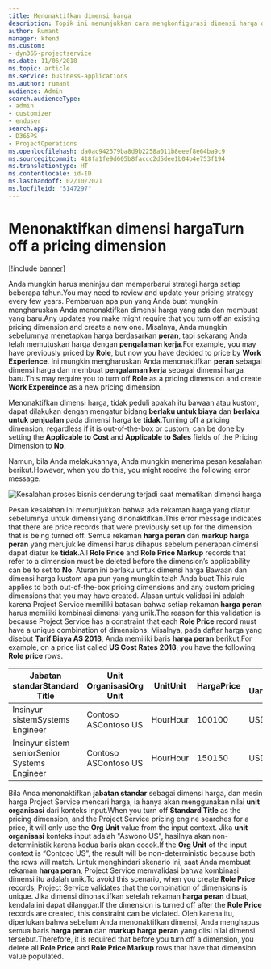 ```yaml
---
title: Menonaktifkan dimensi harga
description: Topik ini menunjukkan cara mengkonfigurasi dimensi harga dalam solusi Project Service.
author: Rumant
manager: kfend
ms.custom:
- dyn365-projectservice
ms.date: 11/06/2018
ms.topic: article
ms.service: business-applications
ms.author: rumant
audience: Admin
search.audienceType:
- admin
- customizer
- enduser
search.app:
- D365PS
- ProjectOperations
ms.openlocfilehash: da0ac942579ba8d9b2258a011b8eeef8e64ba9c9
ms.sourcegitcommit: 418fa1fe9d605b8faccc2d5dee1b04b4e753f194
ms.translationtype: HT
ms.contentlocale: id-ID
ms.lasthandoff: 02/10/2021
ms.locfileid: "5147297"
---
```

# <a name="turn-off-a-pricing-dimension"></a><span data-ttu-id="8bfdc-103">Menonaktifkan dimensi harga</span><span class="sxs-lookup"><span data-stu-id="8bfdc-103">Turn off a pricing dimension</span></span>

[!include [banner](../includes/psa-now-project-operations.md)]

<span data-ttu-id="8bfdc-104">Anda mungkin harus meninjau dan memperbarui strategi harga setiap beberapa tahun.</span><span class="sxs-lookup"><span data-stu-id="8bfdc-104">You may need to review and update your pricing strategy every few years.</span></span> <span data-ttu-id="8bfdc-105">Pembaruan apa pun yang Anda buat mungkin mengharuskan Anda menonaktifkan dimensi harga yang ada dan membuat yang baru.</span><span class="sxs-lookup"><span data-stu-id="8bfdc-105">Any updates you make might require that you turn off an existing pricing dimension and create a new one.</span></span> <span data-ttu-id="8bfdc-106">Misalnya, Anda mungkin sebelumnya menetapkan harga berdasarkan **peran**, tapi sekarang Anda telah memutuskan harga dengan **pengalaman kerja**.</span><span class="sxs-lookup"><span data-stu-id="8bfdc-106">For example, you may have previously priced by **Role**, but now you have decided to price by **Work Experience**.</span></span> <span data-ttu-id="8bfdc-107">Ini mungkin mengharuskan Anda menonaktifkan **peran** sebagai dimensi harga dan membuat **pengalaman kerja** sebagai dimensi harga baru.</span><span class="sxs-lookup"><span data-stu-id="8bfdc-107">This may require you to turn off **Role** as a pricing dimension and create **Work Expereince** as a new pricing dimension.</span></span> 

<span data-ttu-id="8bfdc-108">Menonaktifkan dimensi harga, tidak peduli apakah itu bawaan atau kustom, dapat dilakukan dengan mengatur bidang **berlaku untuk biaya** dan **berlaku untuk penjualan** pada dimensi harga ke **tidak**.</span><span class="sxs-lookup"><span data-stu-id="8bfdc-108">Turning off a pricing dimension, regardless if it is out-of-the-box or custom, can be done by setting the **Applicable to Cost** and **Applicable to Sales** fields of the Pricing Dimension to **No**.</span></span>

<span data-ttu-id="8bfdc-109">Namun, bila Anda melakukannya, Anda mungkin menerima pesan kesalahan berikut.</span><span class="sxs-lookup"><span data-stu-id="8bfdc-109">However, when you do this, you might receive the following error message.</span></span>

![Kesalahan proses bisnis cenderung terjadi saat mematikan dimensi harga](media/Business-Process-Error.png)


<span data-ttu-id="8bfdc-111">Pesan kesalahan ini menunjukkan bahwa ada rekaman harga yang diatur sebelumnya untuk dimensi yang dinonaktifkan.</span><span class="sxs-lookup"><span data-stu-id="8bfdc-111">This error message indicates that there are price records that were previously set up for the dimension that is being turned off.</span></span> <span data-ttu-id="8bfdc-112">Semua rekaman **harga peran** dan **markup harga peran** yang merujuk ke dimensi harus dihapus sebelum penerapan dimensi dapat diatur ke **tidak**.</span><span class="sxs-lookup"><span data-stu-id="8bfdc-112">All **Role Price** and **Role Price Markup** records that refer to a dimension must be deleted before the dimension’s applicability can be to set to **No**.</span></span> <span data-ttu-id="8bfdc-113">Aturan ini berlaku untuk dimensi harga Bawaan dan dimensi harga kustom apa pun yang mungkin telah Anda buat.</span><span class="sxs-lookup"><span data-stu-id="8bfdc-113">This rule applies to both out-of-the-box pricing dimensions and any custom pricing dimensions that you may have created.</span></span> <span data-ttu-id="8bfdc-114">Alasan untuk validasi ini adalah karena Project Service memiliki batasan bahwa setiap rekaman **harga peran** harus memiliki kombinasi dimensi yang unik.</span><span class="sxs-lookup"><span data-stu-id="8bfdc-114">The reason for this validation is because Project Service has a constraint that each **Role Price** record must have a unique combination of dimensions.</span></span> <span data-ttu-id="8bfdc-115">Misalnya, pada daftar harga yang disebut **Tarif Biaya AS 2018**, Anda memiliki baris **harga peran** berikut.</span><span class="sxs-lookup"><span data-stu-id="8bfdc-115">For example, on a price list called **US Cost Rates 2018**, you have the following **Role price** rows.</span></span> 

| <span data-ttu-id="8bfdc-116">Jabatan standar</span><span class="sxs-lookup"><span data-stu-id="8bfdc-116">Standard Title</span></span>         | <span data-ttu-id="8bfdc-117">Unit Organisasi</span><span class="sxs-lookup"><span data-stu-id="8bfdc-117">Org Unit</span></span>    |<span data-ttu-id="8bfdc-118">Unit</span><span class="sxs-lookup"><span data-stu-id="8bfdc-118">Unit</span></span>   |<span data-ttu-id="8bfdc-119">Harga</span><span class="sxs-lookup"><span data-stu-id="8bfdc-119">Price</span></span>  |<span data-ttu-id="8bfdc-120">Mata Uang</span><span class="sxs-lookup"><span data-stu-id="8bfdc-120">Currency</span></span>  |
| -----------------------|-------------|-------|-------|----------|
| <span data-ttu-id="8bfdc-121">Insinyur sistem</span><span class="sxs-lookup"><span data-stu-id="8bfdc-121">Systems Engineer</span></span>|<span data-ttu-id="8bfdc-122">Contoso AS</span><span class="sxs-lookup"><span data-stu-id="8bfdc-122">Contoso US</span></span>|<span data-ttu-id="8bfdc-123">Hour</span><span class="sxs-lookup"><span data-stu-id="8bfdc-123">Hour</span></span>| <span data-ttu-id="8bfdc-124">100</span><span class="sxs-lookup"><span data-stu-id="8bfdc-124">100</span></span>|<span data-ttu-id="8bfdc-125">USD</span><span class="sxs-lookup"><span data-stu-id="8bfdc-125">USD</span></span>|
| <span data-ttu-id="8bfdc-126">Insinyur sistem senior</span><span class="sxs-lookup"><span data-stu-id="8bfdc-126">Senior Systems Engineer</span></span>|<span data-ttu-id="8bfdc-127">Contoso AS</span><span class="sxs-lookup"><span data-stu-id="8bfdc-127">Contoso US</span></span>|<span data-ttu-id="8bfdc-128">Hour</span><span class="sxs-lookup"><span data-stu-id="8bfdc-128">Hour</span></span>| <span data-ttu-id="8bfdc-129">150</span><span class="sxs-lookup"><span data-stu-id="8bfdc-129">150</span></span>| <span data-ttu-id="8bfdc-130">USD</span><span class="sxs-lookup"><span data-stu-id="8bfdc-130">USD</span></span>|


<span data-ttu-id="8bfdc-131">Bila Anda menonaktifkan **jabatan standar** sebagai dimensi harga, dan mesin harga Project Service mencari harga, ia hanya akan menggunakan nilai **unit organisasi** dari konteks input.</span><span class="sxs-lookup"><span data-stu-id="8bfdc-131">When you turn off **Standard Title** as the pricing dimension, and the Project Service pricing engine searches for a price, it will only use the **Org Unit** value from the input context.</span></span> <span data-ttu-id="8bfdc-132">Jika **unit organisasi** konteks input adalah "Aswono US", hasilnya akan non-deterministik karena kedua baris akan cocok.</span><span class="sxs-lookup"><span data-stu-id="8bfdc-132">If the **Org Unit** of the input context is “Contoso US”, the result will be non-deterministic because both the rows will match.</span></span> <span data-ttu-id="8bfdc-133">Untuk menghindari skenario ini, saat Anda membuat rekaman **harga peran**, Project Service memvalidasi bahwa kombinasi dimensi itu adalah unik.</span><span class="sxs-lookup"><span data-stu-id="8bfdc-133">To avoid this scenario, when you create **Role Price** records, Project Service validates that the combination of dimensions is unique.</span></span> <span data-ttu-id="8bfdc-134">Jika dimensi dinonaktifkan setelah rekaman **harga peran** dibuat, kendala ini dapat dilanggar.</span><span class="sxs-lookup"><span data-stu-id="8bfdc-134">If the dimension is turned off after the **Role Price** records are created, this constraint can be violated.</span></span> <span data-ttu-id="8bfdc-135">Oleh karena itu, diperlukan bahwa sebelum Anda menonaktifkan dimensi, Anda menghapus semua baris **harga peran** dan **markup harga peran** yang diisi nilai dimensi tersebut.</span><span class="sxs-lookup"><span data-stu-id="8bfdc-135">Therefore, it is required that before you turn off a dimension, you delete all **Role Price** and **Role Price Markup** rows that have that dimension value populated.</span></span>

